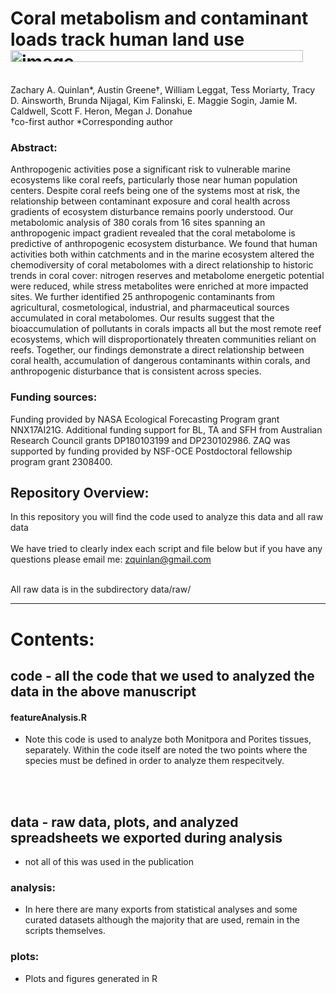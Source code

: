 # Coral metabolism and contaminant loads track human land use<img width="468" height="19" alt="image" src="https://github.com/user-attachments/assets/242669ad-d7ec-4dbc-8dbe-8b9483daf5fe" />
 <br />
Zachary A. Quinlan*, Austin Greene†, William Leggat, Tess Moriarty, Tracy D. Ainsworth, Brunda Nijagal, Kim Falinski, E. Maggie Sogin, Jamie M. Caldwell, Scott F. Heron, Megan J. Donahue <br />
†co-first author
*Corresponding author

### Abstract:
Anthropogenic activities pose a significant risk to vulnerable marine ecosystems like coral reefs, particularly those near human population centers. Despite coral reefs being one of the systems most at risk, the relationship between contaminant exposure and coral health across gradients of ecosystem disturbance remains poorly understood. Our metabolomic analysis of 380 corals from 16 sites spanning an anthropogenic impact gradient revealed that the coral metabolome is predictive of anthropogenic ecosystem disturbance. We found that human activities both within catchments and in the marine ecosystem altered the chemodiversity of coral metabolomes with a direct relationship to historic trends in coral cover: nitrogen reserves and metabolome energetic potential were reduced, while stress metabolites were enriched at more impacted sites. We further identified 25 anthropogenic contaminants from agricultural, cosmetological, industrial, and pharmaceutical sources accumulated in coral metabolomes. Our results suggest that the bioaccumulation of pollutants in corals impacts all but the most remote reef ecosystems, which will disproportionately threaten communities reliant on reefs. Together, our findings demonstrate a direct relationship between coral health, accumulation of dangerous contaminants within corals, and anthropogenic disturbance that is consistent across species.


### Funding sources:
Funding provided by NASA Ecological Forecasting Program grant NNX17AI21G. Additional funding support for BL, TA and SFH from Australian Research Council grants DP180103199 and DP230102986. ZAQ was supported by funding provided by NSF-OCE Postdoctoral fellowship program grant 2308400.



## Repository Overview:
In this repository you will find the code used to analyze this data and all raw data <br /> <br />
We have tried to clearly index each script and file below but if you have any questions please email me: zquinlan@gmail.com <br /> <br />

All raw data is in the subdirectory data/raw/

*****
# Contents:
## code - all the code that we used to analyzed the data in the above manuscript
#### featureAnalysis.R
  - Note this code is used to analyze both Monitpora and Porites tissues, separately. Within the code itself are noted the two points where the species must be defined in order to analyze them respecitvely. 

<br /><br />
## data - raw data, plots, and analyzed spreadsheets we exported during analysis
* not all of this was used in the publication <br />
### analysis:
- In here there are many exports from statistical analyses and some curated datasets although the majority that are used, remain in the scripts themselves.<br />

### plots:
- Plots and figures generated in R<br />
